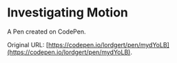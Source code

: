 # Investigating Motion

A Pen created on CodePen.

Original URL: [https://codepen.io/lordgert/pen/mydYoLB](https://codepen.io/lordgert/pen/mydYoLB).

